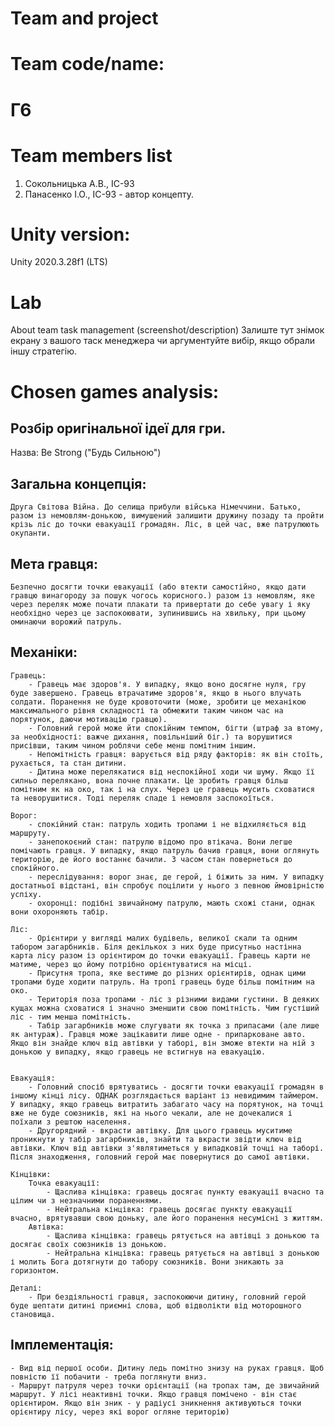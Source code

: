 # Team and project
# Team code/name:
# Г6

# Team members list
1. Сокольницька А.В., ІС-93
2. Панасенко І.О., ІС-93 - автор концепту.


# Unity version:
Unity 2020.3.28f1 (LTS)


# Lab
About team task management (screenshot/description)
Залиште тут знімок екрану з вашого таск менеджера чи аргументуйте вибір, якщо обрали іншу стратегію.


# Chosen games analysis:
## Розбір оригінальної ідеї для гри.
Назва: Be Strong ("Будь Сильною")
## Загальна концепція:
    Друга Світова Війна. До селища прибули війська Німеччини. Батько, разом із немовлям-донькою, вимушений залишити дружину позаду та пройти крізь ліс до точки евакуації громадян. Ліс, в цей час, вже патрулюють окупанти.
## Мета гравця:
    Безпечно досягти точки евакуації (або втекти самостійно, якщо дати гравцю винагороду за пошук чогось корисного.) разом із немовлям, яке через переляк може почати плакати та привертати до себе увагу і яку необхідно через це заспокоювати, зупинившись на хвильку, при цьому оминаючи ворожий патруль.
## Механіки:
    Гравець:
        - Гравець має здоров'я. У випадку, якщо воно досягне нуля, гру буде завершено. Гравець втрачатиме здоров'я, якщо в нього влучать солдати. Поранення не буде кровоточити (може, зробити це механікою максимального рівня складності та обмежити таким чином час на порятунок, даючи мотивацію гравцю).
        - Головний герой може йти спокійним темпом, бігти (штраф за втому, за необхідності: важче дихання, повільніший біг.) та ворушитися присівши, таким чином роблячи себе менш помітним іншим.
        - Непомітність гравця: варується від ряду факторів: як він стоїть, рухається, та стан дитини.
        - Дитина може перелякатися від неспокійної ходи чи шуму. Якщо її силньо перелякано, вона почне плакати. Це зробить гравця більш помітним як на око, так і на слух. Через це гравець мусить сховатися та неворушитися. Тоді переляк спаде і немовля заспокоїться.

    Ворог:
        - спокійний стан: патруль ходить тропами і не відхиляється від маршруту.
        - занепокоєний стан: патрулю відомо про втікача. Вони легше помічають гравця. У випадку, якщо патруль бачив гравця, вони оглянуть територію, де його востаннє бачили. З часом стан повернеться до спокійного.
        - переслідування: ворог знає, де герой, і біжить за ним. У випадку достатньої відстані, він спробує поцілити у нього з певною ймовірністю успіху.
        - охоронці: подібні звичайному патрулю, мають схожі стани, однак вони охороняють табір.
    
    Ліс:
        - Орієнтири у вигляді малих будівель, великої скали та одним табором загарбників. Біля декількох з них буде присутньо настінна карта лісу разом із орієнтиром до точки евакуації. Гравець карти не матиме, через що йому потрібно орієнтуватися на місці.
        - Присутня тропа, яке вестиме до різних орієнтирів, однак цими тропами буде ходити патруль. На тропі гравець буде більш помітним на око.
        - Територія поза тропами - ліс з різними видами густини. В деяких кущах можна сховатися і значно зменшити свою помітність. Чим густіший ліс - тим менша помітність.
        - Табір загарбників може слугувати як точка з припасами (але лише як антураж). Гравця може зацікавити лише одне - припарковане авто. Якщо він знайде ключ від автівки у таборі, він зможе втекти на ній з донькою у випадку, якщо гравець не встигнув на евакуацію.
    

    Евакуація:
        - Головний спосіб врятуватись - досягти точки евакуації громадян в іншому кінці лісу. ОДНАК розглядається варіант із невидимим таймером. У випадку, якщо гравець витратить забагато часу на порятунок, на точці вже не буде союзників, які на нього чекали, але не дочекалися і поїхали з рештою населення.
        - Другорядний - вкрасти автівку. Для цього гравець муситиме проникнути у табір загарбників, знайти та вкрасти звідти ключ від автівки. Ключ від автівки з'являтиметься у випадковій точці на таборі. Після знаходження, головний герой має повернутися до самої автівки.

    Кінцівки:
        Точка евакуації:
            - Щаслива кінцівка: гравець досягає пункту евакуації вчасно та цілим чи з незначними пораненнями.
            - Нейтральна кінцівка: гравець досягає пункту евакуації вчасно, врятувавши свою доньку, але його поранення несумісні з життям.
        Автівка:
            - Щаслива кінцівка: гравець рятується на автівці з донькою та досягає своїх союзників із донькою.
            - Нейтральна кінцівка: гравець рятується на автівці з донькою і молить Бога дотягнути до табору союзників. Вони зникають за горизонтом.

    Деталі:
        - При бездіяльності гравця, заспокоюючи дитину, головний герой буде шептати дитині приємні слова, щоб відволікти від моторошного становища.

## Імплементація:
    - Вид від першої особи. Дитину ледь помітно знизу на руках гравця. Щоб повністю її побачити - треба поглянути вниз.
    - Маршрут патруля через точки орієнтації (на тропах там, де звичайний маршрут. У лісі неактивні точки. Якщо гравця помічено - він стає орієнтиром. Якщо він зник - у радіусі зникнення активуються точки орієнтиру лісу, через які ворог огляне територію)
